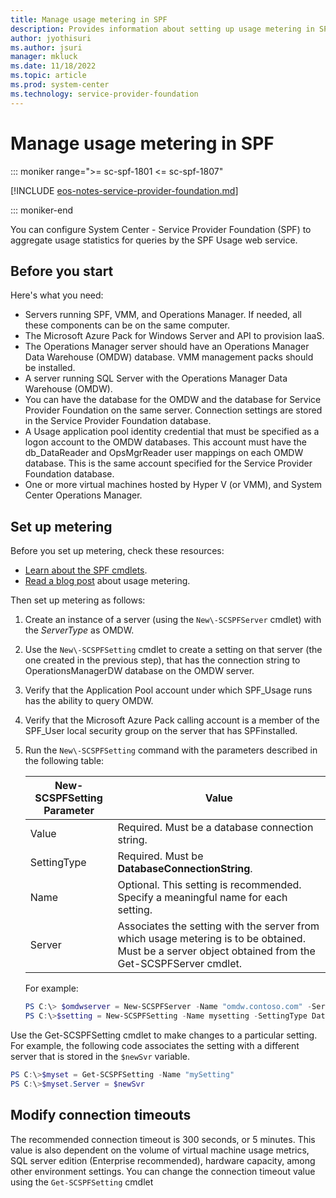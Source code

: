 ```yaml
---
title: Manage usage metering in SPF
description: Provides information about setting up usage metering in SPF
author: jyothisuri
ms.author: jsuri
manager: mkluck
ms.date: 11/18/2022
ms.topic: article
ms.prod: system-center
ms.technology: service-provider-foundation
---
```


# Manage usage metering in SPF

::: moniker range=">= sc-spf-1801 <= sc-spf-1807"

[!INCLUDE [eos-notes-service-provider-foundation.md](../includes/eos-notes-service-provider-foundation.md)]

::: moniker-end

You can configure System Center - Service Provider Foundation (SPF) to aggregate usage statistics for queries by the SPF Usage web service.

## Before you start

Here's what you need:

- Servers running SPF, VMM, and Operations Manager. If needed, all these components can be on the same computer.
- The Microsoft Azure Pack for Windows Server and API to provision IaaS.
- The Operations Manager server should have an Operations Manager Data Warehouse \(OMDW\) database. VMM management packs should be installed.
- A server running SQL Server with the Operations Manager Data Warehouse (OMDW).
- You can have the database for the OMDW and the database for Service Provider Foundation on the same server. Connection settings are stored in the Service Provider Foundation database.
- A Usage application pool identity credential that must be specified as a logon account to the OMDW databases. This account must have the db_DataReader and OpsMgrReader user mappings on each OMDW database. This is the same account specified for the Service Provider Foundation database.
- One or more virtual machines hosted by Hyper V (or VMM), and System Center Operations Manager.

## Set up metering

Before you set up metering, check these resources:

- [Learn about the SPF cmdlets](/powershell/module/spfadmin/set-scspftenant).
- [Read a blog post](/archive/blogs/privatecloud/configuring-spf-and-windows-azure-pack-for-iaas-usage-and-metering) about usage metering.

Then set up metering as follows:

1. Create an instance of a server \(using the `New\-SCSPFServer` cmdlet\) with the *ServerType* as OMDW.
2. Use the `New\-SCSPFSetting` cmdlet to create a setting on that server \(the one created in the previous step\), that has the connection string to OperationsManagerDW database on the OMDW server.
3. Verify that the Application Pool account under which SPF\_Usage runs has the ability to query OMDW.
4. Verify that the Microsoft Azure Pack calling account is a member of the SPF\_User local security group on the server that has SPFinstalled.
5. Run the `New\-SCSPFSetting` command with the parameters described in the following table: 

    |New\-SCSPFSetting Parameter|Value|  
    |-------------------------------|---------|  
    |Value|Required. Must be a database connection string.|  
    |SettingType|Required. Must be **DatabaseConnectionString**.|  
    |Name|Optional. This setting is recommended. Specify a meaningful name for each setting.|  
    |Server|Associates the setting with the server from which usage metering is to be obtained. Must be a server object obtained from the Get\-SCSPFServer cmdlet.|  

    For example:  

    ```powershell  
    PS C:\> $omdwserver = New-SCSPFServer -Name "omdw.contoso.com" -ServerType OMDW  
    PS C:\>$setting = New-SCSPFSetting -Name mysetting -SettingType DatabaseConnectionString -Value "Server=myomdwserver\myomdwinstance;Database=OperationsManagerDW;Trusted_Connection=True;Connect Timeout=300" -Server $omdwserver  

    ```  
Use the Get\-SCSPFSetting cmdlet to make changes to a particular setting. For example, the following code associates the setting with a different server that is stored in the `$newSvr` variable.  

```powershell  
PS C:\>$myset = Get-SCSPFSetting -Name "mySetting"  
PS C:\>$myset.Server = $newSvr  

```  

## Modify connection timeouts

The recommended connection timeout is 300 seconds, or 5 minutes. This value is also dependent on the volume of virtual machine usage metrics, SQL server edition (Enterprise recommended), hardware capacity, among other environment settings. You can change the connection timeout value using the `Get-SCSPFSetting` cmdlet
